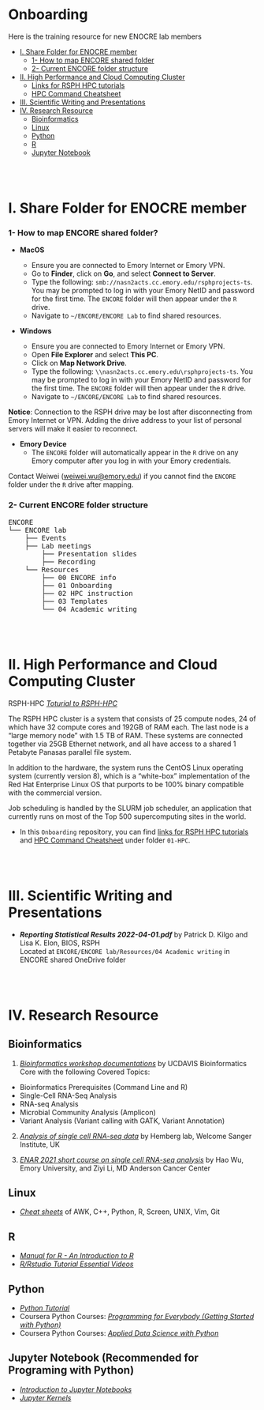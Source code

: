 # Onboarding
Here is the training resource for new ENOCRE lab members

- [I. Share Folder for ENOCRE member](#i-share-folder-for-enocre-member)
  - [1- How to map ENCORE shared folder](#1--how-to-map-encore-shared-folder)
  - [2- Current ENCORE folder structure](#2--current-encore-folder-structure)
- [II. High Performance and Cloud Computing Cluster](#ii-high-performance-and-cloud-computing-cluster)
  - [Links for RSPH HPC tutorials](01-HPC/RSPH_HPC_Instruction.md)
  - [HPC Command Cheatsheet](01-HPC/RSPH_HPC_Command_Cheatsheet.md)
- [III. Scientific Writing and Presentations](#iii-scientific-writing-and-presentations)
- [IV. Research Resource](#iv-research-resource)
  - [Bioinformatics](#bioinformatics)
  - [Linux](#linux)
  - [Python](#python)
  - [R](#r)
  - [Jupyter Notebook](#jupyter-notebook-recommended-for-programing-with-python)
  
<br />
<br />
  
# I. Share Folder for ENOCRE member

### 1- How to map ENCORE shared folder?

- **MacOS**
  - Ensure you are connected to Emory Internet or Emory VPN.
  - Go to **Finder**, click on **Go**, and select **Connect to Server**.
  - Type the following: `smb://nasn2acts.cc.emory.edu/rsphprojects-ts`. You may be prompted to log in with your Emory NetID and password for the first time. The `ENCORE` folder will then appear under the `R` drive.
  - Navigate to `~/ENCORE/ENCORE Lab` to find shared resources.

- **Windows**
  - Ensure you are connected to Emory Internet or Emory VPN.
  - Open **File Explorer** and select **This PC**.
  - Click on **Map Network Drive**.
  - Type the following: `\\nasn2acts.cc.emory.edu\rsphprojects-ts`. You may be prompted to log in with your Emory NetID and password for the first time. The `ENCORE` folder will then appear under the `R` drive.
  - Navigate to `~/ENCORE/ENCORE Lab` to find shared resources.

**Notice**: Connection to the RSPH drive may be lost after disconnecting from Emory Internet or VPN. Adding the drive address to your list of personal servers will make it easier to reconnect.

- **Emory Device**
  -  The `ENCORE` folder will automatically appear in the `R` drive on any Emory computer after you log in with your Emory credentials.
  
Contact Weiwei (weiwei.wu@emory.edu) if you cannot find the `ENCORE` folder under the `R` drive after mapping.  

### 2- Current ENCORE folder structure
<pre>
ENCORE
└── ENCORE lab 
    ├── Events
    ├── Lab meetings
        ├── Presentation slides
        ├── Recording
    └── Resources
        ├── 00 ENCORE info
        ├── 01 Onboarding
        ├── 02 HPC instruction
        ├── 03 Templates
        └── 04 Academic writing
</pre>

<br />
<br />

# II. High Performance and Cloud Computing Cluster

RSPH-HPC *[Toturial to RSPH-HPC](https://scholarblogs.emory.edu/rsph-hpc/)*

The RSPH HPC cluster is a system that consists of 25 compute nodes, 24 of which have 32 compute cores and 192GB of RAM each. The last node is a “large memory node” with 1.5 TB of RAM. These systems are connected together via 25GB Ethernet network, and all have access to a shared 1 Petabyte Panasas parallel file system.

In addition to the hardware, the system runs the CentOS Linux operating system (currently version 8), which is a “white-box” implementation of the Red Hat Enterprise Linux OS that purports to be 100% binary compatible with the commercial version.

Job scheduling is handled by the SLURM job scheduler, an application that currently runs on most of the Top 500 supercomputing sites in the world.

- In this `Onboarding` repository, you can find [links for RSPH HPC tutorials](01-HPC/RSPH_HPC_Instruction.md) and [HPC Command Cheatsheet](01-HPC/RSPH_HPC_Command_Cheatsheet.md) under folder `01-HPC`.   
  
<br />
<br />
  
# III. Scientific Writing and Presentations

- ***Reporting Statistical Results 2022-04-01.pdf*** by Patrick D. Kilgo and Lisa K. Elon, BIOS, RSPH  
  Located at `ENCORE/ENCORE lab/Resources/04 Academic writing` in ENCORE shared OneDrive folder  

<br />
<br />

# IV. Research Resource

## Bioinformatics
1. *[Bioinformatics workshop documentations](https://ucdavis-bioinformatics-training.github.io/)* by UCDAVIS Bioinformatics Core with the following Covered Topics:
- Bioinformatics Prerequisites (Command Line and R)  
- Single-Cell RNA-Seq Analysis  
- RNA-seq Analysis  
- Microbial Community Analysis (Amplicon)  
- Variant Analysis (Variant calling with GATK, Variant Annotation)  

2. *[Analysis of single cell RNA-seq data](https://scrnaseq-course.cog.sanger.ac.uk/website/index.html)* by Hemberg lab, Welcome Sanger Institute, UK

3. *[ENAR 2021 short course on single cell RNA-seq analysis](https://www.haowulab.org/teaching/ENAR2021/scRNAseq.html)* by Hao Wu, Emory University, and Ziyi Li, MD Anderson Cancer Center
   
## Linux

- *[Cheat sheets](https://infoplatter.wordpress.com/2014/04/06/bioinformaticians-pocket-reference/)* of AWK, C++, Python, R, Screen, UNIX, Vim, Git

## R

- *[Manual for R - An Introduction to R](https://cran.r-project.org/doc/manuals/r-release/R-intro.html)*
- *[R/Rstudio Tutorial Essential Videos](https://resources.rstudio.com/)*

## Python

- *[Python Tutorial](https://docs.python.org/3/tutorial/)*
- Coursera Python Courses: *[Programming for Everybody (Getting Started with Python)](https://www.coursera.org/learn/python)*
- Coursera Python Courses: *[Applied Data Science with Python](https://www.coursera.org/specializations/data-science-python#courses)*

## Jupyter Notebook (Recommended for Programing with Python)

- *[Introduction to Jupyter Notebooks](https://programminghistorian.org/en/lessons/jupyter-notebooks)*
- *[Jupyter Kernels](https://github.com/jupyter/jupyter/wiki/Jupyter-kernels)*

<br />
<br />


